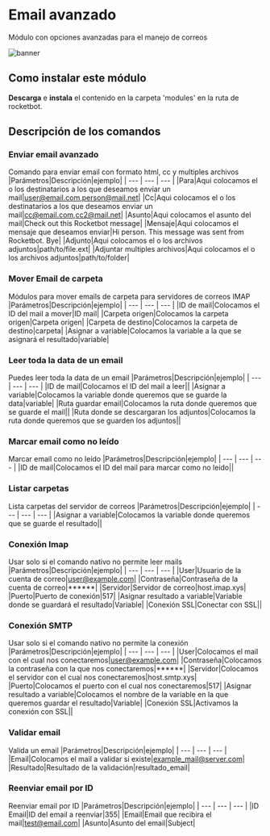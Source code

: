 



# Email avanzado
  
Módulo con opciones avanzadas para el manejo de correos  
  
![banner](https://i.imgur.com/7Nxak0w.png)
## Como instalar este módulo
  
__Descarga__ e __instala__ el contenido en la carpeta 'modules' en la ruta de rocketbot.  



## Descripción de los comandos

### Enviar email avanzado
  
Comando para enviar email con formato html, cc y multiples archivos
|Parámetros|Descripción|ejemplo|
| --- | --- | --- |
|Para|Aqui colocamos el o los destinatarios a los que deseamos enviar un mail|user@email.com,person@mail.net|
|Cc|Aqui colocamos el o los destinatarios a los que deseamos enviar un mail|cc@email.com,cc2@mail.net|
|Asunto|Aqui colocamos el asunto del mail|Check out this Rocketbot message|
|Mensaje|Aqui colocamos el mensaje que deseamos enviar|Hi person. This message was sent from Rocketbot. Bye|
|Adjunto|Aqui colocamos el o los archivos adjuntos|path/to/file.ext|
|Adjuntar multiples archivos|Aqui colocamos el o los archivos adjuntos|path/to/folder|

### Mover Email de carpeta
  
Módulos para mover emails de carpeta para servidores de correos IMAP
|Parámetros|Descripción|ejemplo|
| --- | --- | --- |
|ID de mail|Colocamos el ID del mail a mover|ID mail|
|Carpeta origen|Colocamos la carpeta origen|Carpeta origen|
|Carpeta de destino|Colocamos la carpeta de destino|carpeta|
|Asignar a variable|Colocamos la variable a la que se asignará el resultado|variable|

### Leer toda la data de un email
  
Puedes leer toda la data de un email
|Parámetros|Descripción|ejemplo|
| --- | --- | --- |
|ID de mail|Colocamos el ID del mail a leer||
|Asignar a variable|Colocamos la variable donde queremos que se guarde la data|variable|
|Ruta guardar email|Colocamos la ruta donde queremos que se guarde el mail||
|Ruta donde se descargaran los adjuntos|Colocamos la ruta donde queremos que se guarden los adjuntos||

### Marcar email como no leído
  
Marcar email como no leído
|Parámetros|Descripción|ejemplo|
| --- | --- | --- |
|ID de mail|Colocamos el ID del mail para marcar como no leido||

### Listar carpetas
  
Lista carpetas del servidor de correos
|Parámetros|Descripción|ejemplo|
| --- | --- | --- |
|Asignar a variable|Colocamos la variable donde queremos que se guarde el resultado||

### Conexión Imap
  
Usar solo si el comando nativo no permite leer mails
|Parámetros|Descripción|ejemplo|
| --- | --- | --- |
|User|Usuario de la cuenta de correo|user@example.com|
|Contraseña|Contraseña de la cuenta de correo|******|
|Servidor|Servidor de correo|host.imap.xys|
|Puerto|Puerto de conexión|517|
|Asignar resultado a variable|Variable donde se guardará el resultado|Variable|
|Conexión SSL|Conectar con SSL||

### Conexión SMTP
  
Usar solo si el comando nativo no permite la conexión
|Parámetros|Descripción|ejemplo|
| --- | --- | --- |
|User|Colocamos el mail con el cual nos conectaremos|user@example.com|
|Contraseña|Colocamos la contraseña con la que nos conectaremos|******|
|Servidor|Colocamos el servidor con el cual nos conectaremos|host.smtp.xys|
|Puerto|Colocamos el puerto con el cual nos conectaremos|517|
|Asignar resultado a variable|Colocamos el nombre de la variable en la que queremos guardar el resultado|Variable|
|Conexión SSL|Activamos la conexión con SSL||

### Validar email
  
Valida un email
|Parámetros|Descripción|ejemplo|
| --- | --- | --- |
|Email|Colocamos el mail a validar si existe|example_mail@server.com|
|Resultado|Resultado de la validación|resultado_email|

### Reenviar email por ID
  
Reenviar email por ID
|Parámetros|Descripción|ejemplo|
| --- | --- | --- |
|ID Email|ID del email a reenviar|355|
|Email|Email que recibira el mail|test@email.com|
|Asunto|Asunto del email|Subject|
